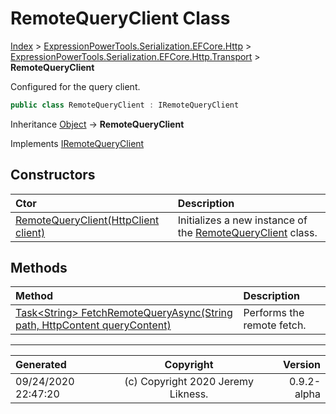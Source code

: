 ﻿# RemoteQueryClient Class

[Index](../index.md) > [ExpressionPowerTools.Serialization.EFCore.Http](ExpressionPowerTools.Serialization.EFCore.Http.a.md) > [ExpressionPowerTools.Serialization.EFCore.Http.Transport](ExpressionPowerTools.Serialization.EFCore.Http.Transport.n.md) > **RemoteQueryClient**

Configured for the query client.

```csharp
public class RemoteQueryClient : IRemoteQueryClient
```

Inheritance [Object](https://docs.microsoft.com/dotnet/api/system.object) → **RemoteQueryClient**

Implements  [IRemoteQueryClient](ExpressionPowerTools.Serialization.EFCore.Http.Signatures.IRemoteQueryClient.i.md) 

## Constructors

| Ctor | Description |
| :-- | :-- |
| [RemoteQueryClient(HttpClient client)](ExpressionPowerTools.Serialization.EFCore.Http.Transport.RemoteQueryClient.ctor.md#remotequeryclienthttpclient-client) | Initializes a new instance of the [RemoteQueryClient](ExpressionPowerTools.Serialization.EFCore.Http.Transport.RemoteQueryClient.cs.md) class. |
## Methods

| Method | Description |
| :-- | :-- |
| [Task&lt;String> FetchRemoteQueryAsync(String path, HttpContent queryContent)](ExpressionPowerTools.Serialization.EFCore.Http.Transport.RemoteQueryClient.FetchRemoteQueryAsync.m.md) | Performs the remote fetch. |

---

| Generated | Copyright | Version |
| :-- | :-: | --: |
| 09/24/2020 22:47:20 | (c) Copyright 2020 Jeremy Likness. | 0.9.2-alpha |
